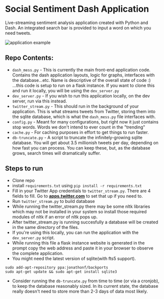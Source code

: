 # Social Sentiment Dash Application
Live-streaming sentiment analysis application created with Python and Dash.
An integrated search bar is provided to input a word on which you need tweets.

![application example](https://pythonprogramming.net/static/images/dash/dashapplication.jpg)

## Repo Contents: 
- `dash_mess.py` - This is currently the main front-end application code. Contains the dash application layouts, logic for graphs, interfaces with the database...etc. Name is descriptive of the overall state of code :) ...this code is setup to run on a flask instance. If you want to clone this and run it locally, you will be using the `dev_server.py`
- `dev_server.py` - If you wish to run this application locally, on the dev server, run via this instead.
- `twitter_stream.py` - This should run in the background of your application. This is what streams tweets from Twitter, storing them into the sqlite database, which is what the `dash_mess.py` file interfaces with. 
- `config.py` - Meant for many configurations, but right now it just contains stop words. Words we don't intend to ever count in the "trending"
- `cache.py` -  For caching purposes in effort to get things to run faster. 
- `db-truncate.py` - A script to truncate the infinitely-growing sqlite database. You will get about 3.5 millionish tweets per day, depending on how fast you can process. You can keep these, but, as the database grows, search times will dramatically suffer. 

## Steps to run

- Clone repo
- install `requirements.txt` using `pip install -r requirements.txt`
- Fill in your Twitter App credentials to `twitter_stream.py`. There are 4 fields to fill. Go to [**apps.twitter.com**](https://apps.twitter.com/) to set that up if you need to.
- Run `twitter_stream.py` to build database
- While running the twitter_stream.py there may be some nltk libraries which may not be installed in your system so install those required modules of nltk if an error of nltk pops up.
- After twitter_stream.py is running succesfully a database will be created in the same directory of the files.
- If you're using this locally, you can run the application with the `dev_server.py` script.
- While running this file a flask instance website is generated in the prompt copy the web address and paste it in your browser to observe the complete application.
- You might need the latest version of sqlite(with fts5 support). 
```
sudo add-apt-repository ppa:jonathonf/backports
sudo apt-get update && sudo apt-get install sqlite3
```
- Consider running the `db-truncate.py` from time to time (or via a cronjob), to keep the database reasonably sized. In its current state, the database really doesn't need to store more than 2-3 days of data most likely. 


